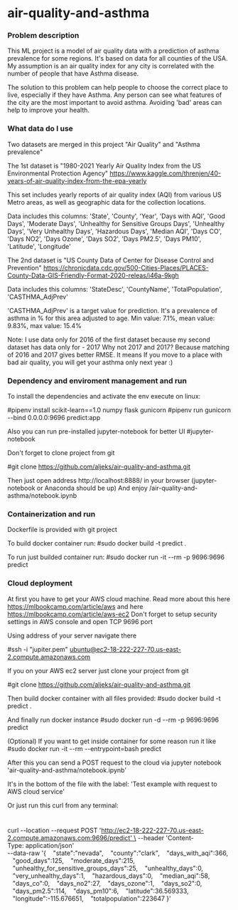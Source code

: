 # air-quality-and-asthma

### Problem description

This ML project is a model of air quality data with a prediction of asthma prevalence for some regions. 
It's based on data for all counties of the USA. 
My assumption is an air quality index for any city is correlated with the number of people that have Asthma disease.

The solution to this problem can help people to choose the correct place to live, especially if they have Asthma. 
Any person can see what features of the city are the most important to avoid asthma. 
Avoiding 'bad' areas can help to improve your health.

### What data do I use

Two datasets are merged in this project "Air Quality" and "Asthma prevalence"

The 1st dataset is "1980-2021 Yearly Air Quality Index from the US Environmental Protection Agency" 
https://www.kaggle.com/threnjen/40-years-of-air-quality-index-from-the-epa-yearly

This set includes yearly reports of air quality index (AQI) from various US Metro areas, as well as geographic data for the collection locations.

Data includes this columns: 'State', 'County', 'Year', 'Days with AQI', 'Good Days', 'Moderate Days', 'Unhealthy for Sensitive Groups Days', 'Unhealthy Days', 'Very Unhealthy Days', 'Hazardous Days', 'Median AQI', 'Days CO', 'Days NO2', 'Days Ozone', 'Days SO2', 'Days PM2.5', 'Days PM10', 'Latitude', 'Longitude'

The 2nd dataset is "US County Data of Center for Disease Control and Prevention" 
https://chronicdata.cdc.gov/500-Cities-Places/PLACES-County-Data-GIS-Friendly-Format-2020-releas/i46a-9kgh

Data includes this columns: 'StateDesc', 'CountyName', 'TotalPopulation', 'CASTHMA_AdjPrev'

'CASTHMA_AdjPrev' is a target value for prediction. It's a prevalence of asthma in % for this area adjusted to age. Min value: 7.1%, mean value: 9.83%, max value: 15.4%

Note: I use data only for 2016 of the first dataset because my second dataset has data only for - 2017 Why not 2017 and 2017? Because matching of 2016 and 2017 gives better RMSE. It means If you move to a place with bad air quality, you will get your asthma only next year :)



### Dependency and enviroment management and run
To install the dependencies and activate the env execute on linux:

#pipenv install scikit-learn==1.0 numpy flask gunicorn
#pipenv run gunicorn --bind 0.0.0.0:9696 predict:app


Also you can run pre-installed jupyter-notebook for better UI
#jupyter-notebook


Don't forget to clone project from git

#git clone https://github.com/aljeks/air-quality-and-asthma.git

Then just open address http://localhost:8888/ in your browser (jupyter-notebook or Anaconda should be up)
And enjoy /air-quality-and-asthma/notebook.ipynb

### Containerization and run
Dockerfile is provided with git project

To build docker container run:
#sudo docker build -t predict .

To run just builded container run:
#sudo docker run -it --rm -p 9696:9696 predict


### Cloud deployment

At first you have to get your AWS cloud machine.
Read more about this here https://mlbookcamp.com/article/aws and here https://mlbookcamp.com/article/aws-ec2
Don't forget to setup security settings in AWS console and open TCP 9696 port

Using address of your server navigate there

#ssh -i "jupiter.pem" ubuntu@ec2-18-222-227-70.us-east-2.compute.amazonaws.com

If you on your AWS ec2 server just clone your project from git

#git clone https://github.com/aljeks/air-quality-and-asthma.git

Then build docker container with all files provided:
#sudo docker build -t predict .

And finally run docker instance
#sudo docker run -d --rm -p 9696:9696 predict

(Optional) If you want to get inside container for some reason run it like
#sudo docker run -it --rm --entrypoint=bash predict

After this you can send a POST request to the cloud via jupyter notebook 'air-quality-and-asthma/notebook.ipynb'

It's in the bottom of the file with the label: 'Test example with request to AWS cloud service'

Or just run this curl from any terminal:
#
curl --location --request POST 'http://ec2-18-222-227-70.us-east-2.compute.amazonaws.com:9696/predict' \
--header 'Content-Type: application/json' \
--data-raw '{
   "state":"nevada",
   "county":"clark",
   "days_with_aqi":366,
   "good_days":125,
   "moderate_days":215,
   "unhealthy_for_sensitive_groups_days":25,
   "unhealthy_days":0,
   "very_unhealthy_days":1,
   "hazardous_days":0,
   "median_aqi":58,
   "days_co":0,
   "days_no2":27,
   "days_ozone":1,
   "days_so2":0,
   "days_pm2.5":114,
   "days_pm10":6,
   "latitude":36.569333,
   "longitude":-115.676651,
   "totalpopulation":223647
}'





